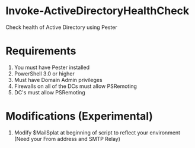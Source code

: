 # Invoke-ActiveDirectoryHealthCheck
Check health of Active Directory using Pester

# Requirements
1. You must have Pester installed
2. PowerShell 3.0 or higher
3. Must have Domain Admin privileges 
4. Firewalls on all of the DCs must allow PSRemoting
5. DC's must allow PSRemoting

# Modifications (Experimental)
1. Modify $MailSplat at beginning of script to reflect your environment (Need your From address and SMTP Relay)

